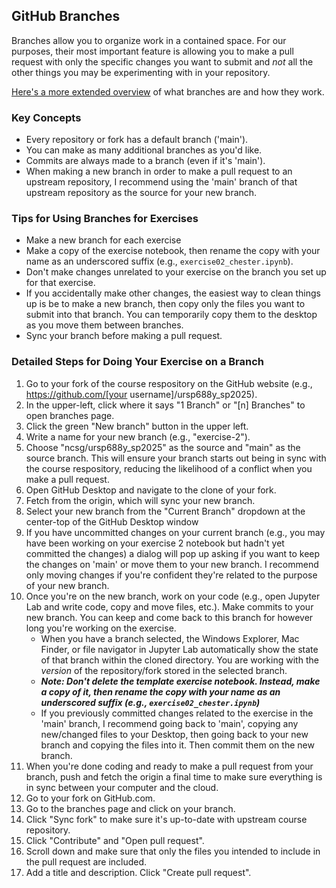 ## GitHub Branches

Branches allow you to organize work in a contained space. For our purposes, their most important feature is allowing you to make a pull request with only the specific changes you want to submit and *not* all the other things you may be experimenting with in your repository.

[Here's a more extended overview](https://docs.github.com/en/pull-requests/collaborating-with-pull-requests/proposing-changes-to-your-work-with-pull-requests/about-branches) of what branches are and how they work.

### Key Concepts
- Every repository or fork has a default branch ('main').
- You can make as many additional branches as you'd like.
- Commits are always made to a branch (even if it's 'main').
- When making a new branch in order to make a pull request to an upstream repository, I recommend using the 'main' branch of that upstream repository as the source for your new branch.

### Tips for Using Branches for Exercises
- Make a new branch for each exercise
- Make a copy of the exercise notebook, then rename the copy with your name as an underscored suffix (e.g., `exercise02_chester.ipynb`).
- Don't make changes unrelated to your exercise on the branch you set up for that exercise.
- If you accidentally make other changes, the easiest way to clean things up is be to make a new branch, then copy only the files you want to submit into that branch. You can temporarily copy them to the desktop as you move them between branches.
- Sync your branch before making a pull request.

### Detailed Steps for Doing Your Exercise on a Branch
1. Go to your fork of the course respository on the GitHub website (e.g., https://github.com/[your username]/ursp688y_sp2025).
2. In the upper-left, click where it says "1 Branch" or "[n] Branches" to open branches page.
3. Click the green "New branch" button in the upper left.
4. Write a name for your new branch (e.g., "exercise-2").
5. Choose "ncsg/ursp688y_sp2025" as the source and "main" as the source branch. This will ensure your branch starts out being in sync with the course respository, reducing the likelihood of a conflict when you make a pull request.
6. Open GitHub Desktop and navigate to the clone of your fork.
7. Fetch from the origin, which will sync your new branch.
8. Select your new branch from the "Current Branch" dropdown at the center-top of the GitHub Desktop window
9. If you have uncommitted changes on your current branch (e.g., you may have been working on your exercise 2 notebook but hadn't yet committed the changes) a dialog will pop up asking if you want to keep the changes on 'main' or move them to your new branch. I recommend only moving changes if you're confident they're related to the purpose of your new branch.
10. Once you're on the new branch, work on your code (e.g., open Jupyter Lab and write code, copy and move files, etc.). Make commits to your new branch. You can keep and come back to this branch for however long you're working on the exercise.
    - When you have a branch selected, the Windows Explorer, Mac Finder, or file navigator in Jupyter Lab automatically show the state of that branch within the cloned directory. You are working with the *version* of the repository/fork stored in the selected branch.
    - ***Note: Don't delete the template exercise notebook. Instead, make a copy of it, then rename the copy with your name as an underscored suffix (e.g., `exercise02_chester.ipynb`)***
    - If you previously committed changes related to the exercise in the 'main' branch, I recommend going back to 'main', copying any new/changed files to your Desktop, then going back to your new branch and copying the files into it. Then commit them on the new branch.
11. When you're done coding and ready to make a pull request from your branch, push and fetch the origin a final time to make sure everything is in sync between your computer and the cloud.
12. Go to your fork on GitHub.com.
13. Go to the branches page and click on your branch.
14. Click "Sync fork" to make sure it's up-to-date with upstream course repository.
15. Click "Contribute" and "Open pull request".
16. Scroll down and make sure that only the files you intended to include in the pull request are included.
17. Add a title and description. Click "Create pull request".
